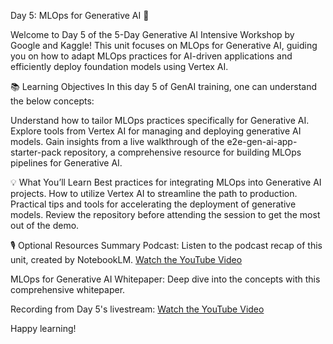 Day 5: MLOps for Generative AI 🚀

Welcome to Day 5 of the 5-Day Generative AI Intensive Workshop by Google and Kaggle! This unit focuses on MLOps for Generative AI, guiding you on how to adapt MLOps practices for AI-driven applications and efficiently deploy foundation models using Vertex AI.

📚 Learning Objectives
In this day 5 of GenAI training, one can understand the below concepts:

Understand how to tailor MLOps practices specifically for Generative AI.
Explore tools from Vertex AI for managing and deploying generative AI models.
Gain insights from a live walkthrough of the e2e-gen-ai-app-starter-pack repository, a comprehensive resource for building MLOps pipelines for Generative AI.

💡 What You’ll Learn
Best practices for integrating MLOps into Generative AI projects.
How to utilize Vertex AI to streamline the path to production.
Practical tips and tools for accelerating the deployment of generative models.
Review the repository before attending the session to get the most out of the demo.

🎙️ Optional Resources
Summary Podcast: Listen to the podcast recap of this unit, created by NotebookLM.
[Watch the YouTube Video](https://www.youtube.com/watch?v=k9S6IhiUUj4&feature=youtu.be)

MLOps for Generative AI Whitepaper: Deep dive into the concepts with this comprehensive whitepaper.

Recording from Day 5's livestream:
[Watch the YouTube Video](https://www.youtube.com/watch?v=uCFW0i9xrBc&list=PLqFaTIg4myu-b1PlxitQdY0UYIbys-2es&index=5)

Happy learning!

